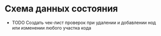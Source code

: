 # Схема данных состояния

 - TODO Создать чек-лист проверок при удалении и добавлении нод или изменении любого участка кода